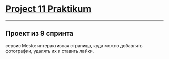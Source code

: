 # [Project 11 Praktikum](https://github.com/7tp/11_sprint)
---
## Проект из 9 спринта

сервис Mesto: интерактивная страница, куда можно добавлять фотографии, удалять их и ставить лайки.